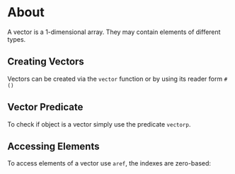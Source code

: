 # About

A vector is a 1-dimensional array.
They may contain elements of different types.

## Creating Vectors

Vectors can be created via the `vector` function or by using its reader form `#()`

## Vector Predicate

To check if object is a vector simply use the predicate `vectorp`.

## Accessing Elements

To access elements of a vector use `aref`, the indexes are zero-based:


